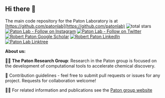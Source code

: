 ## Hi there 👋

The main code repository for the Paton Laboratory is at [https://github.com/patonlab](https://github.com/patonlab)
<img alt="total stars" title="Total stars on GitHub" src="https://custom-icon-badges.herokuapp.com/badge/dynamic/json?logo=star&color=55960c&labelColor=488207&label=Stars&style=for-the-badge&query=%24.stars&url=https://api.github-star-counter.workers.dev/user/patonlab"/></a>
[![Paton Lab - Follow on Instagram](https://img.shields.io/badge/Instagram-E4405F?style=for-the-badge&logo=instagram&logoColor=white)](https://www.instagram.com/paton_research_group/)
[![Paton Lab - Follow on Twitter](https://img.shields.io/twitter/follow/bobbypaton?color=blue&label=Twitter&logo=Twitter&logoColor=blue&style=for-the-badge)](https://x.com/bobbypaton)
[![Robert Paton Google Scholar](https://img.shields.io/badge/Google_Scholar-4285F4?style=for-the-badge&logo=google-scholar&logoColor=white)](https://scholar.google.co.uk/citations?hl=en&user=V6SXhCsAAAAJ)
[![Robert Paton LinkedIn](https://img.shields.io/badge/LinkedIn-0077B5?style=for-the-badge&logo=linkedin&logoColor=white)](https://www.linkedin.com/in/robertpaton1/)
[![Paton Lab Linktree](https://img.shields.io/badge/linktree-39E09B?style=for-the-badge&logo=linktree&logoColor=white)](https://linktr.ee/patonlab)

**About us:**

🙋‍♀️ **The Paton Research Group**: Research in the Paton group is focused on the development of computational tools to accelerate chemical discovery.

🌈 Contribution guidelines - feel free to submit pull requests or issues for any project. Requests for collaboration welcome!

👩‍💻 For related information and publications see the [Paton group website](https://patonlab.colostate.edu)

